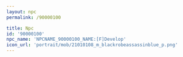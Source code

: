 ```yaml
---
layout: npc
permalink: /90000100

title: Npc
id: '90000100'
npc_name: 'NPCNAME_90000100_NAME:[F]Develop'
icon_url: 'portrait/mob/21010108_m_blackrobeassassinblue_p.png'
---
```

